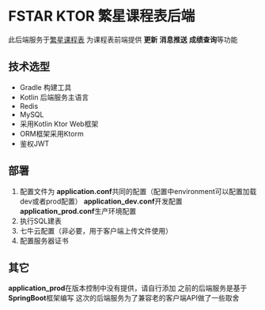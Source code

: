 # FSTAR KTOR 繁星课程表后端

此后端服务于[繁星课程表](https://github.com/mikai233/fstar-client)
为课程表前端提供 **更新** **消息推送** **成绩查询**等功能

## 技术选型

- Gradle 构建工具
- Kotlin 后端服务主语言
- Redis
- MySQL
- 采用Kotlin Ktor Web框架
- ORM框架采用Ktorm
- 鉴权JWT

## 部署

1. 配置文件为 **application.conf**共同的配置（配置中environment可以配置加载dev或者prod配置） **application_dev.conf**开发配置
   **application_prod.conf**生产环境配置
2. 执行SQL建表
3. 七牛云配置（非必要，用于客户端上传文件使用）
4. 配置服务器证书

## 其它

**application_prod**在版本控制中没有提供，请自行添加 之前的后端服务是基于**SpringBoot**框架编写 这次的后端服务为了兼容老的客户端API做了一些取舍